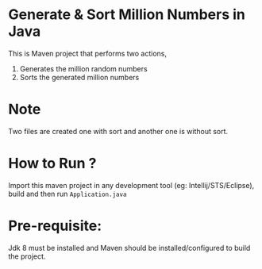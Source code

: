 # Generate & Sort Million Numbers in Java

This is Maven project that performs two actions,
1. Generates the million random numbers 
2. Sorts the generated million numbers

# Note
Two files are created one with sort and another one is without sort.

# How to Run ?
Import this maven project in any development tool (eg: Intellij/STS/Eclipse), build and then run `Application.java`

# Pre-requisite:
Jdk 8 must be installed and Maven should be installed/configured to build the project.
